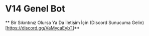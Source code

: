 # V14 Genel Bot
** Bir Sıkıntınız Olursa Ya Da  İletişim İçin (Discord Sunucuma Gelin)[https://discord.gg/VaMycaEybT]**
